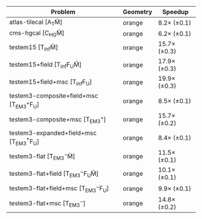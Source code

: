 | Problem                                                        | Geometry |      Speedup |
| -------------------------------------------------------------- | -------- | ------------ |
| atlas-tilecal [A$_\mathrm{T}$M̃]                               | orange   |  8.2× (±0.1) |
| cms-hgcal [C$_\mathrm{HG}$M̃]                                  | orange   |  6.2× (±0.1) |
| testem15 [T$_\mathrm{inf}$M̃]                                  | orange   | 15.7× (±0.3) |
| testem15+field [T$_\mathrm{inf}$F$_\mathrm{U}$M̃]              | orange   | 17.9× (±0.3) |
| testem15+field+msc [T$_\mathrm{inf}$F$_\mathrm{U}$]            | orange   | 19.9× (±0.3) |
| testem3-composite+field+msc [T$_\mathrm{EM3}^+$F$_\mathrm{U}$] | orange   |  8.5× (±0.1) |
| testem3-composite+msc [T$_\mathrm{EM3}^+$]                     | orange   | 15.7× (±0.2) |
| testem3-expanded+field+msc [T$_\mathrm{EM3}^*$F$_\mathrm{U}$]  | orange   |  8.4× (±0.1) |
| testem3-flat [T$_\mathrm{EM3}^-$M̃]                            | orange   | 11.5× (±0.1) |
| testem3-flat+field [T$_\mathrm{EM3}^-$F$_\mathrm{U}$M̃]        | orange   | 10.1× (±0.1) |
| testem3-flat+field+msc [T$_\mathrm{EM3}^-$F$_\mathrm{U}$]      | orange   |  9.9× (±0.1) |
| testem3-flat+msc [T$_\mathrm{EM3}^-$]                          | orange   | 14.8× (±0.2) |
